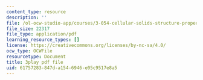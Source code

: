 ```yaml
---
content_type: resource
description: ''
file: /ol-ocw-studio-app/courses/3-054-cellular-solids-structure-properties-and-applications-spring-2015/61757283847da1546946e05c9517e8a5_rjYk_5_oe6U.pdf
file_size: 22317
file_type: application/pdf
learning_resource_types: []
license: https://creativecommons.org/licenses/by-nc-sa/4.0/
ocw_type: OCWFile
resourcetype: Document
title: 3play pdf file
uid: 61757283-847d-a154-6946-e05c9517e8a5
---
```

